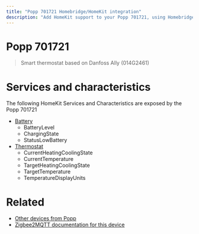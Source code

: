 ```yaml
---
title: "Popp 701721 Homebridge/HomeKit integration"
description: "Add HomeKit support to your Popp 701721, using Homebridge, Zigbee2MQTT and homebridge-z2m."
---
```

<!---
This file has been GENERATED using src/docgen/docgen.ts
DO NOT EDIT THIS FILE MANUALLY!
-->
# Popp 701721
> Smart thermostat based on Danfoss Ally (014G2461)


# Services and characteristics
The following HomeKit Services and Characteristics are exposed by
the Popp 701721

* [Battery](../../battery.md)
  * BatteryLevel
  * ChargingState
  * StatusLowBattery
* [Thermostat](../../climate.md)
  * CurrentHeatingCoolingState
  * CurrentTemperature
  * TargetHeatingCoolingState
  * TargetTemperature
  * TemperatureDisplayUnits


# Related
* [Other devices from Popp](../index.md#popp)
* [Zigbee2MQTT documentation for this device](https://www.zigbee2mqtt.io/devices/701721.html)